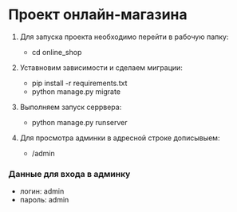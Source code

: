 # Проект онлайн-магазина
1) Для запуска проекта необходимо перейти в рабочую папку: 
   - cd online_shop 

3) Уставновим зависимости и сделаем миграции: 
   - pip install -r requirements.txt
   - python manage.py migrate

2) Выполняем запуск серрвера: 
   - python manage.py runserver
   
3) Для просмотра админки в адресной строке дописывыем: 
   - /admin
   
### Данные для входа в админку

- логин: admin
- пароль: admin